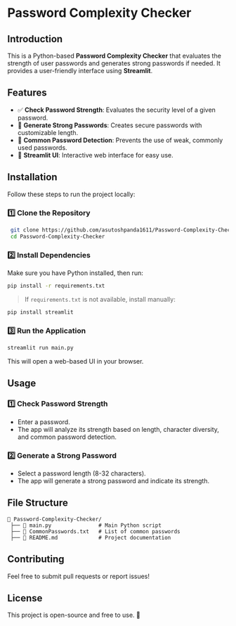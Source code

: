 # Password Complexity Checker

## Introduction
This is a Python-based **Password Complexity Checker** that evaluates the strength of user passwords and generates strong passwords if needed. It provides a user-friendly interface using **Streamlit**.

## Features
- ✅ **Check Password Strength**: Evaluates the security level of a given password.
- 🔐 **Generate Strong Passwords**: Creates secure passwords with customizable length.
- 📂 **Common Password Detection**: Prevents the use of weak, commonly used passwords.
- 🎨 **Streamlit UI**: Interactive web interface for easy use.

## Installation
Follow these steps to run the project locally:

### 1️⃣ Clone the Repository
```sh
 git clone https://github.com/asutoshpanda1611/Password-Complexity-Checker.git
 cd Password-Complexity-Checker
```

### 2️⃣ Install Dependencies
Make sure you have Python installed, then run:
```sh
pip install -r requirements.txt
```
> If `requirements.txt` is not available, install manually:
```sh
pip install streamlit
```

### 3️⃣ Run the Application
```sh
streamlit run main.py
```
This will open a web-based UI in your browser.

## Usage
### **1️⃣ Check Password Strength**
- Enter a password.
- The app will analyze its strength based on length, character diversity, and common password detection.

### **2️⃣ Generate a Strong Password**
- Select a password length (8-32 characters).
- The app will generate a strong password and indicate its strength.

## File Structure
```
📂 Password-Complexity-Checker/
 ├── 📄 main.py               # Main Python script
 ├── 📄 CommonPasswords.txt   # List of common passwords
 ├── 📄 README.md             # Project documentation
```

## Contributing
Feel free to submit pull requests or report issues!

## License
This project is open-source and free to use. 🚀
